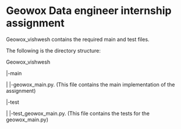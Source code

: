 # Geowox Data engineer internship assignment

Geowox_vishwesh contains the required main and test files.

The following is the directory structure:

  Geowox_vishwesh
  
  |-main
  
  | |-geowox_main.py.         (This file contains the main implementation of the assignment)
  
  |-test
  
  | |-test_geowox_main.py.   (This file contains the tests for the geowox_main.py)
  
